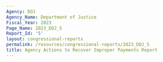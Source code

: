```yaml
---
Agency: DOJ
Agency_Name: Department of Justice
Fiscal_Year: 2023
Page_Name: 2023_DOJ_5
Report_Id: '5'
layout: congressional-reports
permalink: /resources/congressional-reports/2023_DOJ_5
title: Agency Actions to Recover Improper Payments Report
---
```

